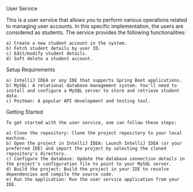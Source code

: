 User Service

This is a user service that allows you to perform various operations related to managing user accounts. 
In this specific implementation, the users are considered as students. 
The service provides the following functionalities:

    a) Create a new student account in the system.
    b) Fetch student details by user ID.
    c) Edit/modify student details.
    d) Soft delete a student account.
    
Setup Requirements

    a) IntelliJ IDEA or any IDE that supports Spring Boot applications.
    b) MySQL: A relational database management system. You'll need to install and configure a MySQL server to store and retrieve student data.
    c) Postman: A popular API development and testing tool.
    
    
 Getting Started

    To get started with the user service, one can follow these steps:

    a) Clone the repository: Clone the project repository to your local machine.
    b) Open the project in IntelliJ IDEA: Launch IntelliJ IDEA (or your preferred IDE) and import the project by selecting the cloned repository's directory.
    c) Configure the database: Update the database connection details in the project's configuration file to point to your MySQL server.
    d) Build the project: Build the project in your IDE to resolve dependencies and compile the source code.
    e) Run the application: Run the user service application from your IDE.   
    
    
    
    
